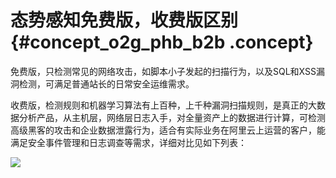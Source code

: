 # 态势感知免费版，收费版区别 {#concept_o2g_phb_b2b .concept}

免费版，只检测常见的网络攻击，如脚本小子发起的扫描行为，以及SQL和XSS漏洞检测，可满足普通站长的日常安全运维需求。

收费版，检测规则和机器学习算法有上百种，上千种漏洞扫描规则，是真正的大数据分析产品，从主机层，网络层日志入手，对全量资产上的数据进行计算，可检测高级黑客的攻击和企业数据泄露行为，适合有实际业务在阿里云上运营的客户，能满足安全事件管理和日志调查等需求，详细对比见如下列表：

![](http://static-aliyun-doc.oss-cn-hangzhou.aliyuncs.com/assets/img/13680/5979_zh-CN.png)

